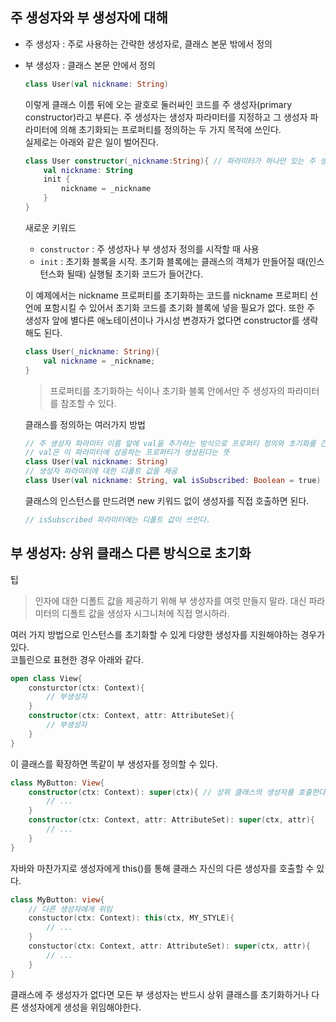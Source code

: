## 주 생성자와 부 생성자에 대해

- 주 생성자 : 주로 사용하는 간략한 생성자로, 클래스 본문 밖에서 정의
- 부 생성자 : 클래스 본문 안에서 정의
  
  ```kotlin
  class User(val nickname: String)
  ```
  
  이렇게 클래스 이름 뒤에 오는 괄호로 둘러싸인 코드를 주 생성자(primary constructor)라고 부른다. 주 생성자는 생성자 파라미터를 지정하고 그 생성자 파라미터에 의해 초기화되는 프로퍼티를 정의하는 두 가지 목적에 쓰인다.  
  실제로는 아래와 같은 일이 벌어진다.
  
  ```kotlin
  class User constructor(_nickname:String){ // 파라미터가 하나만 있는 주 생성자
      val nickname: String
      init {
          nickname = _nickname
      }
  }
  ```
  
  새로운 키워드
  - `constructor` : 주 생성자나 부 생성자 정의를 시작할 때 사용
  - `init` : 초기화 블록을 시작. 초기화 블록에는 클래스의 객체가 만들어질 때(인스턴스화 될때) 실행될 초기화 코드가 들어간다.
  
  이 예제에서는 nickname 프로퍼티를 초기화하는 코드를 nickname 프로퍼티 선언에 포함시킬 수 있어서 초기화 코드를 초기화 블록에 넣을 필요가 없다. 또한 주 생성자 앞에 별다른 애노테이션이나 가시성 변경자가 없다면 constructor를 생략해도 된다.
  
  ```kotlin
  class User(_nickname: String){
      val nickname = _nickname;
  }
  ```
  
  > 프로퍼티를 초기화하는 식이나 초기화 블록 안에서만 주 생성자의 파라미터를 참조할 수 있다.
  
  클래스를 정의하는 여러가지 방법
  
  ```kotlin
  // 주 생성자 파라미터 이름 앞에 val을 추가하는 방식으로 프로퍼티 정의와 초기화를 간략히 사용할 수 있음
  // val은 이 파라미터에 상응하는 프로퍼티가 생성된다는 뜻
  class User(val nickname: String)
  // 생성자 파라미터에 대한 디폴트 값을 제공
  class User(val nickname: String, val isSubscribed: Boolean = true)
  ```
  
  클래스의 인스턴스를 만드려면 new 키워드 없이 생성자를 직접 호출하면 된다.
  
  ```kotlin
  // isSubscribed 파라미터에는 디폴트 값이 쓰인다.
  ```

## 부 생성자: 상위 클래스 다른 방식으로 초기화

팁

> 인자에 대한 디폴트 값을 제공하기 위해 부 생성자를 여럿 만들지 말라. 대신 파라미터의 디폴트 값을 생성자 시그니처에 직접 명시하라.

여러 가지 방법으로 인스턴스를 초기화할 수 있게 다양한 생성자를 지원해야하는 경우가 있다.  
코틀린으로 표현한 경우 아래와 같다.

```kotlin
open class View{
    consturctor(ctx: Context){
        // 부생성자
    }
    constructor(ctx: Context, attr: AttributeSet){
        // 부생성자
    }
}
```

이 클래스를 확장하면 똑같이 부 생성자를 정의할 수 있다.

```kotlin
class MyButton: View{
    constructor(ctx: Context): super(ctx){ // 상위 클래스의 생성자를 호출한다.
        // ...
    }
    constructor(ctx: Context, attr: AttributeSet): super(ctx, attr){
        // ...
    }
}
```

자바와 마찬가지로 생성자에게 this()를 통해 클래스 자신의 다른 생성자를 호출할 수 있다.

```kotlin
class MyButton: view{
    // 다른 생성자에게 위임
    constuctor(ctx: Context): this(ctx, MY_STYLE){ 
        // ...
    }
    constuctor(ctx: Context, attr: AttributeSet): super(ctx, attr){
        // ...
    }
}
```

클래스에 주 생성자가 없다면 모든 부 생성자는 반드시 상위 클래스를 초기화하거나 다른 생성자에게 생성을 위임해야한다.
